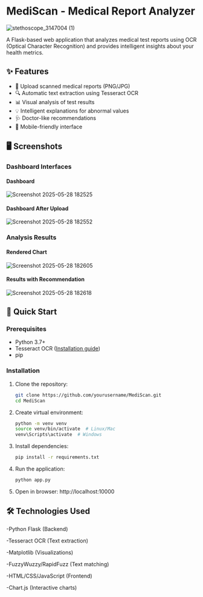 # MediScan - Medical Report Analyzer

![stethoscope_3147004 (1)](https://github.com/user-attachments/assets/edb4f9d2-954c-4dbb-b3c7-da5ea2e58f07)


A Flask-based web application that analyzes medical test reports using OCR (Optical Character Recognition) and provides intelligent insights about your health metrics.

## ✨ Features

- 📄 Upload scanned medical reports (PNG/JPG)
- 🔍 Automatic text extraction using Tesseract OCR
- 📊 Visual analysis of test results
- 💡 Intelligent explanations for abnormal values
- 🩺 Doctor-like recommendations
- 📱 Mobile-friendly interface

## 🖥️ Screenshots

### Dashboard Interfaces
#### Dashboard
![Screenshot 2025-05-28 182525](https://github.com/user-attachments/assets/57b8f4c5-99c3-4b4e-b291-20d763f65d95)
#### Dashboard After Upload
![Screenshot 2025-05-28 182552](https://github.com/user-attachments/assets/18933807-453a-4d88-86fd-b911612ef3c2)

### Analysis Results
#### Rendered Chart
![Screenshot 2025-05-28 182605](https://github.com/user-attachments/assets/93ad12a5-6bf4-44bd-9ca6-b5ac47da0dea)
#### Results with Recommendation 
![Screenshot 2025-05-28 182618](https://github.com/user-attachments/assets/818c7fab-2549-4c8a-af17-4440fd44dea8)


## 🚀 Quick Start

### Prerequisites
- Python 3.7+
- Tesseract OCR ([Installation guide](#tesseract-installation))
- pip

### Installation
1. Clone the repository:
   ```bash
   git clone https://github.com/yourusername/MediScan.git
   cd MediScan
2. Create virtual environment:
   ```bash
   python -m venv venv
   source venv/bin/activate  # Linux/Mac
   venv\Scripts\activate  # Windows

4. Install dependencies:
   ```bash
   pip install -r requirements.txt

5. Run the application:
   ```bash
   python app.py

6. Open in browser:
   http://localhost:10000

## 🛠️ Technologies Used

-Python Flask (Backend)

-Tesseract OCR (Text extraction)

-Matplotlib (Visualizations)

-FuzzyWuzzy/RapidFuzz (Text matching)

-HTML/CSS/JavaScript (Frontend)

-Chart.js (Interactive charts)
